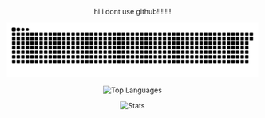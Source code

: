 <p align="center">hi i dont use github!!!!!!!</p>
<p align="center"><img src="https://github.com/popbottoms/popbottoms/blob/output/github-contribution-grid-snake-dark.svg" alt="snake gif" /></p>
<p align="center"><img src="https://github-readme-stats.vercel.app/api/top-langs/?username=popbottoms&theme=material-palenight&hide_border=true&include_all_commits=false&count_private=false&layout=compact" alt="Top Languages" /></p>
<p align="center"><img src="https://github-readme-stats.vercel.app/api?username=popbottoms&show=reviews,discussions_started,discussions_answered,prs_merged,prs_merged_percentage&theme=material-palenight" alt="Stats" /></p>
